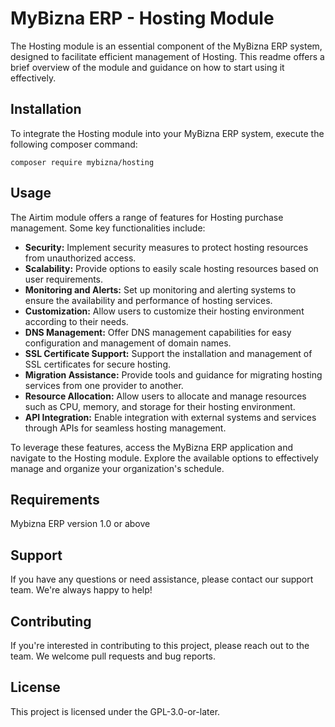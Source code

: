 # MyBizna ERP - Hosting Module

The Hosting module is an essential component of the MyBizna ERP system, designed to facilitate efficient management of Hosting. This readme offers a brief overview of the module and guidance on how to start using it effectively.

## Installation 
To integrate the Hosting module into your MyBizna ERP system, execute the following composer command:

```
composer require mybizna/hosting
```

## Usage
The Airtim module offers a range of features for Hosting purchase management. Some key functionalities include:

- **Security:** Implement security measures to protect hosting resources from unauthorized access.
- **Scalability:** Provide options to easily scale hosting resources based on user requirements.
- **Monitoring and Alerts:** Set up monitoring and alerting systems to ensure the availability and performance of hosting services.
- **Customization:** Allow users to customize their hosting environment according to their needs.
- **DNS Management:** Offer DNS management capabilities for easy configuration and management of domain names.
- **SSL Certificate Support:** Support the installation and management of SSL certificates for secure hosting.
- **Migration Assistance:** Provide tools and guidance for migrating hosting services from one provider to another.
- **Resource Allocation:** Allow users to allocate and manage resources such as CPU, memory, and storage for their hosting environment.
- **API Integration:** Enable integration with external systems and services through APIs for seamless hosting management.

To leverage these features, access the MyBizna ERP application and navigate to the Hosting module. Explore the available options to effectively manage and organize your organization's schedule.

## Requirements
Mybizna ERP version 1.0 or above

## Support
If you have any questions or need assistance, please contact our support team. We're always happy to help!

## Contributing
If you're interested in contributing to this project, please reach out to the team. We welcome pull requests and bug reports.

## License
This project is licensed under the GPL-3.0-or-later.
